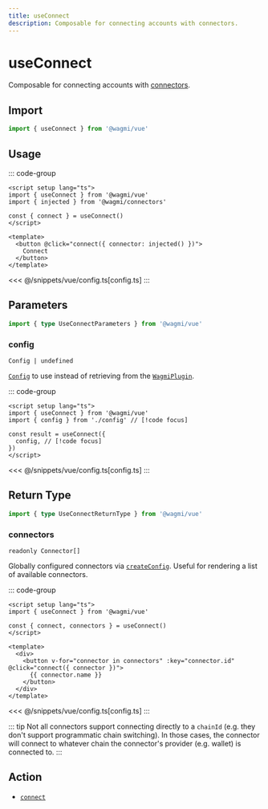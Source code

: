 ```yaml
---
title: useConnect
description: Composable for connecting accounts with connectors.
---
```


<script setup>
const packageName = '@wagmi/vue'
const actionName = 'connect'
const typeName = 'Connect'
const mutate = 'mutate'
const TData = '{ accounts: readonly [Address, ...Address[]]; chainId: number; }'
const TError = 'ConnectErrorType'
const TVariables = '{ chainId?: number | undefined; connector?: CreateConnectorFn | Connector | undefined; }'
</script>

# useConnect

Composable for connecting accounts with [connectors](/vue/api/connectors).

## Import

```ts
import { useConnect } from '@wagmi/vue'
```

## Usage

::: code-group
```vue [index.vue]
<script setup lang="ts">
import { useConnect } from '@wagmi/vue'
import { injected } from '@wagmi/connectors'

const { connect } = useConnect()
</script>

<template>
  <button @click="connect({ connector: injected() })">
    Connect
  </button>
</template>
```
<<< @/snippets/vue/config.ts[config.ts]
:::

## Parameters

```ts
import { type UseConnectParameters } from '@wagmi/vue'
```

### config

`Config | undefined`

[`Config`](/vue/api/createConfig#config) to use instead of retrieving from the [`WagmiPlugin`](/vue/api/WagmiPlugin).

::: code-group
```vue [index.vue]
<script setup lang="ts">
import { useConnect } from '@wagmi/vue'
import { config } from './config' // [!code focus]

const result = useConnect({
  config, // [!code focus]
})
</script>
```
<<< @/snippets/vue/config.ts[config.ts]
:::

<!--@include: @shared/mutation-options.md-->

## Return Type

```ts
import { type UseConnectReturnType } from '@wagmi/vue'
```

### connectors

`readonly Connector[]`

Globally configured connectors via [`createConfig`](/vue/api/createConfig#connectors). Useful for rendering a list of available connectors.

::: code-group
```vue [index.vue]
<script setup lang="ts">
import { useConnect } from '@wagmi/vue'

const { connect, connectors } = useConnect()
</script>

<template>
  <div>
    <button v-for="connector in connectors" :key="connector.id" @click="connect({ connector })">
      {{ connector.name }}
    </button>
  </div>
</template>
```
<<< @/snippets/vue/config.ts[config.ts]
:::

<!--@include: @shared/mutation-result.md-->

::: tip
Not all connectors support connecting directly to a `chainId` (e.g. they don't support programmatic chain switching). In those cases, the connector will connect to whatever chain the connector's provider (e.g. wallet) is connected to.
:::

<!--@include: @shared/mutation-imports.md-->

## Action

- [`connect`](/core/api/actions/connect)
